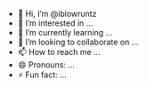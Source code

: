 - 👋 Hi, I’m @iblowruntz
- 👀 I’m interested in ...
- 🌱 I’m currently learning ...
- 💞️ I’m looking to collaborate on ...
- 📫 How to reach me ...
- 😄 Pronouns: ...
- ⚡ Fun fact: ...

<!---
iblowruntz/iblowruntz is a ✨ special ✨ repository because its `README.md` (this file) appears on your GitHub profile.
You can click the Preview link to take a look at your changes.
--->
